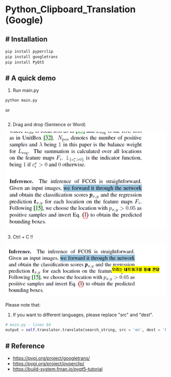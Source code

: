 # Python_Clipboard_Translation (Google)

## # Installation
```sh
pip install pyperclip
pip install googletrans
pip install PyQt5
```

## # A quick demo
1. Run main.py
```sh
python main.py
```

or

```sh

```

2. Drag and drop (Sentence or Word)

![res](./res/1.PNG)


3. Ctrl + C !!

![res](./res/2.PNG)


Please note that:
1. If you want to different languages, please replace "src" and "dest".
```python
# main.py - lines 84
output = self.translator.translate(search_string, src = 'en', dest = 'ko')
```

## # Reference
- https://pypi.org/project/googletrans/
- https://pypi.org/project/pyperclip/
- https://build-system.fman.io/pyqt5-tutorial
